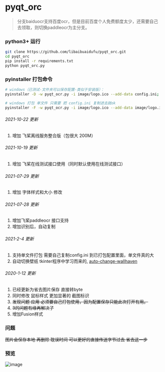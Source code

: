 # pyqt_orc

>分支baiduocr支持百度ocr，但是目前百度个人免费额度太少，还需要自己去领取，则切换paddleocr为主分支。

### python3+ 运行

```bash
git clone https://github.com/libaibuaidufu/pyqt_orc.git
cd pyqt_orc
pip install -r requirements.txt
python pyqt_orc.py
```

### pyinstaller 打包命令

```bash
# windows（已测试-文件夹可以保存配置-类似于安装版）：
pyinstaller -D -w pyqt_ocr.py -i image/logo.ico --add-data config.ini;. --add-data image/logo.ico;image

# windows 打包 单文件 只需要 把 config.ini 复制进去就ok
pyinstaller -F -w pyqt_ocr.py -i image/logo.ico --add-data image/logo.ico;image

```
###### 2021-10-22 更新
1. 增加 飞桨离线服务整合版（包很大 200M）
###### 2021-10-19 更新
1. 增加 飞桨在线测试接口使用（同时默认使用在线测试接口）
###### 2021-07-29 更新
1. 增加 字体样式和大小 修改
###### 2021-07-28 更新

1. 增加飞桨paddleocr 接口支持
2. 增加识别后，自动复制

###### 2021-2-4 更新

1. 支持单文件打包 需要自己复制config.ini 到已打包配置里面，单文件真的大
2. 自动切换壁纸 tkinter程序中学习而来的, [auto-change-wallhaven](https://github.com/libaibuaidufu/auto-change-wallhaven)

###### 2020-1-12 更新

1. 已经更新为省去图片保存 直接转byte
2. 同时修改 鼠标样式 更加显著的 截图标识
3. ~~发现问题 应用 必须要自己打包使用，因为配置保存只能此次打开有用。~~
4. ~~3的问题有缘再解决了~~
5. 增加Fusion样式

### 问题

~~图片会保存本地 再删除 耽误时间 可以更好的直接传送字节过去 省去这一步~~

### 预览

![image](https://github.com/libaibuaidufu/pyqt_orc/blob/paddleocr/preview.png)